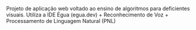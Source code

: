 Projeto de aplicação web voltado ao ensino de algoritmos para deficientes visuais.
Utiliza a IDE Égua (egua.dev) + Reconhecimento de Voz + Processamento de Linguagem
Natural (PNL)
